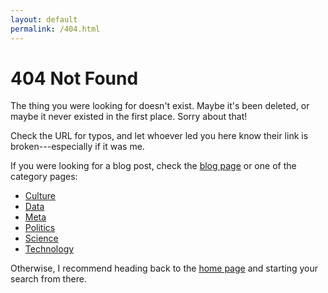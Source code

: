 ```yaml
---
layout: default
permalink: /404.html
---
```


# 404 Not Found

The thing you were looking for doesn't exist.
Maybe it's been deleted, or maybe it never existed in the first place.
Sorry about that!

Check the URL for typos,
and let whoever led you here know their link is broken---especially if it was
me.

If you were looking for a blog post, check the [blog page](/blog) or one of the
category pages:
* [Culture](/blog/culture)
* [Data](/blog/data)
* [Meta](/blog/meta)
* [Politics](/blog/politics)
* [Science](/blog/science)
* [Technology](/blog/tech)

Otherwise, I recommend heading back to the [home page](/) and starting your
search from there.
